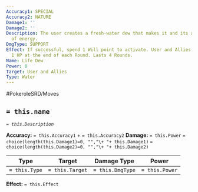 ```yaml
---
Accuracy1: SPECIAL
Accuracy2: NATURE
Damage1: ''
Damage2: ''
Description: The user creates a fresh-water dew that makes it and its allies full
  of energy.
DmgType: SUPPORT
Effect: If successful, spend 1 Will point to activate. User and Allies in Range heal
  1 HP at the end of each Round. Lasts 4 Rounds.
Name: Life Dew
Power: 0
Target: User and Allies
Type: Water
---
```


#PokeroleSRD/Moves

## `= this.name` 
*`= this.Description`*

**Accuracy:** `= this.Accuracy1` + `= this.Accuracy2`
**Damage:** `= this.Power` `= choice(length(this.Damage1)=0, "","\+ "+ this.Damage1)` `= choice(length(this.Damage2)=0, "","\+ "+ this.Damage2)`

| Type          | Target          | Damage Type          | Power          |
| ------------- | --------------- | ---------------- | -------------- |
| `= this.Type` | `= this.Target` | `= this.DmgType` | `= this.Power` | 

**Effect:** `= this.Effect`